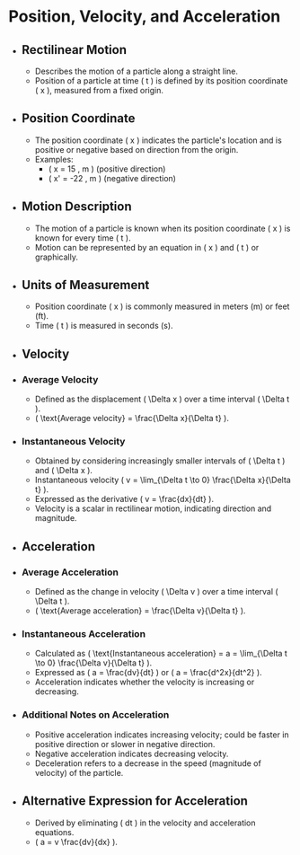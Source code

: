 # Position, Velocity, and Acceleration
- ## Rectilinear Motion
	- Describes the motion of a particle along a straight line.
	- Position of a particle at time \( t \) is defined by its position coordinate \( x \), measured from a fixed origin.
- ## Position Coordinate
	- The position coordinate \( x \) indicates the particle's location and is positive or negative based on direction from the origin.
	- Examples:
		- \( x = 15 \, m \) (positive direction)
		- \( x' = -22 \, m \) (negative direction)
- ## Motion Description
	- The motion of a particle is known when its position coordinate \( x \) is known for every time \( t \).
	- Motion can be represented by an equation in \( x \) and \( t \) or graphically.
- ## Units of Measurement
	- Position coordinate \( x \) is commonly measured in meters (m) or feet (ft).
	- Time \( t \) is measured in seconds (s).
- ## Velocity
- ### Average Velocity
	- Defined as the displacement \( \Delta x \) over a time interval \( \Delta t \).
	- \( \text{Average velocity} = \frac{\Delta x}{\Delta t} \).
- ### Instantaneous Velocity
	- Obtained by considering increasingly smaller intervals of \( \Delta t \) and \( \Delta x \).
	- Instantaneous velocity \( v = \lim_{\Delta t \to 0} \frac{\Delta x}{\Delta t} \).
	- Expressed as the derivative \( v = \frac{dx}{dt} \).
	- Velocity is a scalar in rectilinear motion, indicating direction and magnitude.
- ## Acceleration
- ### Average Acceleration
	- Defined as the change in velocity \( \Delta v \) over a time interval \( \Delta t \).
	- \( \text{Average acceleration} = \frac{\Delta v}{\Delta t} \).
- ### Instantaneous Acceleration
	- Calculated as \( \text{Instantaneous acceleration} = a = \lim_{\Delta t \to 0} \frac{\Delta v}{\Delta t} \).
	- Expressed as \( a = \frac{dv}{dt} \) or \( a = \frac{d^2x}{dt^2} \).
	- Acceleration indicates whether the velocity is increasing or decreasing.
- ### Additional Notes on Acceleration
	- Positive acceleration indicates increasing velocity; could be faster in positive direction or slower in negative direction.
	- Negative acceleration indicates decreasing velocity.
	- Deceleration refers to a decrease in the speed (magnitude of velocity) of the particle.
- ## Alternative Expression for Acceleration
	- Derived by eliminating \( dt \) in the velocity and acceleration equations.
	- \( a = v \frac{dv}{dx} \).